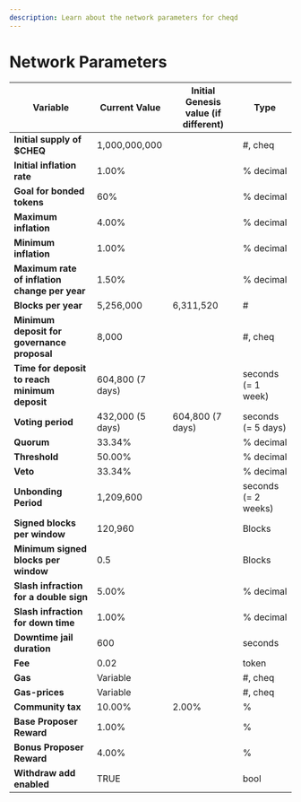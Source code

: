 ```yaml
---
description: Learn about the network parameters for cheqd
---
```


# Network Parameters

| Variable                                      | Current Value    | Initial Genesis value (if different) | Type                |
| --------------------------------------------- | ---------------- | ------------------------------------ | ------------------- |
| **Initial supply of $CHEQ**                   | 1,000,000,000    |                                      | #, cheq             |
| **Initial inflation rate**                    | 1.00%            |                                      | % decimal           |
| **Goal for bonded tokens**                    | 60%              |                                      | % decimal           |
| **Maximum inflation**                         | 4.00%            |                                      | % decimal           |
| **Minimum inflation**                         | 1.00%            |                                      | % decimal           |
| **Maximum rate of inflation change per year** | 1.50%            |                                      | % decimal           |
| **Blocks per year**                           | 5,256,000        | 6,311,520                            | #                   |
| **Minimum deposit for governance proposal**   | 8,000            |                                      | #, cheq             |
| **Time for deposit to reach minimum deposit** | 604,800 (7 days) |                                      | seconds (= 1 week)  |
| **Voting period**                             | 432,000 (5 days) | 604,800 (7 days)                     | seconds (= 5 days)  |
| **Quorum**                                    | 33.34%           |                                      | % decimal           |
| **Threshold**                                 | 50.00%           |                                      | % decimal           |
| **Veto**                                      | 33.34%           |                                      | % decimal           |
| **Unbonding Period**                          | 1,209,600        |                                      | seconds (= 2 weeks) |
| **Signed blocks per window**                  | 120,960          |                                      | Blocks              |
| **Minimum signed blocks per window**          | 0.5              |                                      | Blocks              |
| **Slash infraction for a double sign**        | 5.00%            |                                      | % decimal           |
| **Slash infraction for down time**            | 1.00%            |                                      | % decimal           |
| **Downtime jail duration**                    | 600              |                                      | seconds             |
| **Fee**                                       | 0.02             |                                      | token               |
| **Gas**                                       | Variable         |                                      | #, cheq             |
| **Gas-prices**                                | Variable         |                                      | #, cheq             |
| **Community tax**                             | 10.00%           | 2.00%                                | %                   |
| **Base Proposer Reward**                      | 1.00%            |                                      | %                   |
| **Bonus Proposer Reward**                     | 4.00%            |                                      | %                   |
| **Withdraw add enabled**                      | TRUE             |                                      | bool                |
